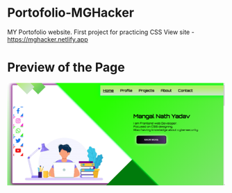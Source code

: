 # Portofolio-MGHacker
MY Portofolio website.
First project for practicing CSS
View site - https://mghacker.netlify.app

# Preview of the Page
<blackquote>
<img src="image_2023-03-30_215906485.png"> </img></blackquote>
